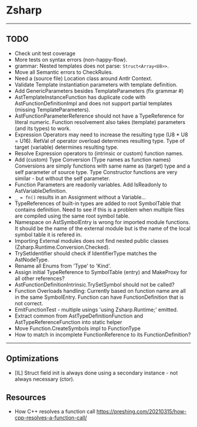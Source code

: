 ﻿# Zsharp

---

## TODO

- Check unit test coverage
- More tests on syntax errors (non-happy-flow).
- grammar: Nested templates does not parse: `Struct<Array<U8>>`.
- Move all Semantic errors to CheckRules.
- Need a (source file) Location class around Antlr Context.
- Validate Template instantiation parameters with template definition.
- Add GenericParameters besides TemplateParameters (fix grammar #)
- AstTemplateInstanceFunction has duplicate code with AstFunctionDefinitionImpl 
    and does not support partial templates (missing TemplateParameters).
- AstFunctionParameterReference should not have a TypeReference for literal numeric.
    Function resolvement also takes (template) parameters (and its types) to work.
- Expression Operators may need to increase the resulting type (U8 * U8 = U16).
    RetVal of operator overload determines resulting type.
    Type of target (variable) determines resulting type.
- Resolve Expression operators to (intrinsic or custom) function names.
- Add (custom) Type Conversion (Type names as function names)
    Conversions are simply functions with same name as (target) type and a self parameter of source type.
    Type Constructor functions are very similar - but without the self parameter.
- Function Parameters are readonly variables. Add IsReadonly to AstVariableDefinition.
- `_ = fn()` results in an Assignment without a Variable...
- TypeReferences of built-in types are added to root SymbolTable that contains definition.
    Need to see if this is a problem when multiple files are compiled using the same root symbol table.
- Namespace on AstSymbolEntry is wrong for imported module functions. 
    It should be the name of the external module but is the name of the local symbol table it is refered in.
- Importing External modules does not find nested public classes (Zsharp.Runtime.Conversion.Checked).
- TrySetIdentifier should check if IdentifierType matches the AstNodeType.
- Rename all Enums from 'Type' to 'Kind'.
- Assign initial TypeReference to SymbolTable (entry) and MakeProxy for all other references?
- AstFunctionDefinitionIntrinsic.TrySetSymbol should not be called?
- Function Overloads handling: Currently based on function name are all in the same SymbolEntry.
    Function can have FunctionDefinition that is not correct.
- EmitFunctionTest - multiple usings 'using Zsharp.Runtime;' emitted.
- Extract common from AstTypeDefinitionFunction and AstTypeReferenceFunction into static helper
- Move Function.CreateSymbols impl to FunctionType
- How to match in incomplete FunctionReference to its FunctionDefinition?

---

## Optimizations

- [IL] Struct field init is always done using a secondary instance - not always necessary (ctor).

## Resources

- How C++ resolves a function call https://preshing.com/20210315/how-cpp-resolves-a-function-call/
